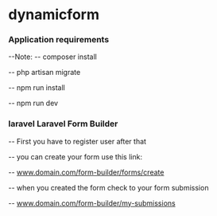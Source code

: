 # dynamicform
### Application requirements

--Note:
-- composer install

-- php artisan migrate

-- npm run install

-- npm run dev

### laravel Laravel Form Builder

-- First you have to register user after that

-- you can create your form use this link:

-- www.domain.com/form-builder/forms/create

-- when you created the form check to your form submission

-- www.domain.com/form-builder/my-submissions



